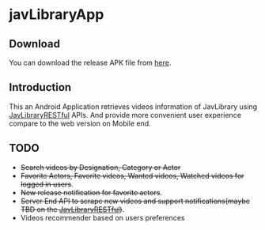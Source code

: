 # javLibraryApp

## Download

You can download the release APK file from [here](https://github.com/hukewei/javLibraryApp/blob/master/app/javlibapp.apk?raw=true).

## Introduction

This an Android Application retrieves videos information of JavLibrary using [JavLibraryRESTful](https://github.com/hukewei/javLibraryRESTful) APIs. And provide more convenient user experience compare to the web version on Mobile end.

## TODO

* ~~Search videos by Designation, Category or Actor~~
* ~~Favorite Actors, Favorite videos, Wanted videos, Watched videos for logged in users~~.
* ~~New release notification for favorite actors~~.
* ~~Server End API to scrape new videos and support notifications(maybe TBD on the [JavLibraryRESTful](https://github.com/hukewei/javLibraryRESTful))~~.
* Videos recommender based on users preferences



